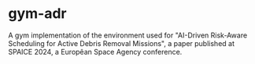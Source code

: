 # gym-adr
A gym implementation of the environment used for "AI-Driven Risk-Aware Scheduling for Active Debris Removal Missions", a paper published at SPAICE 2024, a Europêan Space Agency conference.
